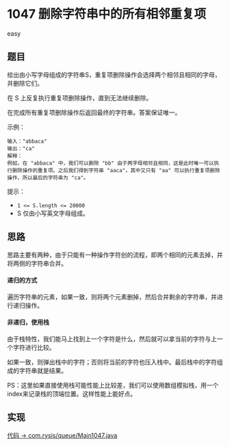 # 1047 删除字符串中的所有相邻重复项

easy

## 题目

给出由小写字母组成的字符串S，重复项删除操作会选择两个相邻且相同的字母，并删除它们。

在 S 上反复执行重复项删除操作，直到无法继续删除。

在完成所有重复项删除操作后返回最终的字符串。答案保证唯一。



示例：
```
输入："abbaca"
输出："ca"
解释：
例如，在 "abbaca" 中，我们可以删除 "bb" 由于两字母相邻且相同，这是此时唯一可以执行删除操作的重复项。之后我们得到字符串 "aaca"，其中又只有 "aa" 可以执行重复项删除操作，所以最后的字符串为 "ca"。
```

提示：

- `1 <= S.length <= 20000`
- S 仅由小写英文字母组成。

## 思路

思路主要有两种，由于只能有一种操作字符创的流程，即两个相同的元素去掉，并将两侧的字符串合并。

#### 递归的方式

遍历字符串的元素，如果一致，则将两个元素删掉，然后合并剩余的字符串，并进行递归操作。

#### 非递归，使用栈

由于栈特性，我们能马上找到上一个字符是什么，然后就可以拿当前的字符与上一个字符进行比较。

如果一致，则弹出栈中的字符；否则将当前的字符也压入栈中。最后栈中的字符组成的字符串就是结果。

PS：这里如果直接使用栈可能性能上比较差，我们可以使用数组模拟栈，用一个index来记录栈的顶端位置。这样性能上能好点。

## 实现

[代码 -> com.rysis/queue/Main1047.java](../../src/com/rysis/queue/Main1047.java)